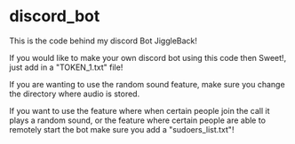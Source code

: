 # discord_bot
This is the code behind my discord Bot JiggleBack!

If you would like to make your own discord bot using this code then Sweet!, just add in a "TOKEN_1.txt" file!

If you are wanting to use the random sound feature, make sure you change the directory where audio is stored.

If you want to use the feature where when certain people join the call it plays a random sound, or the feature where certain people are able to remotely start the bot
make sure you add a "sudoers_list.txt"!
